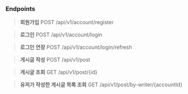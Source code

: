 ### Endpoints
> **회원가입** POST /api/v1/account/register

> **로그인** POST /api/v1/account/login

> **로그인 연장** POST /api/v1/account/login/refresh

> **게시글 작성** POST /api/v1/post

> **게시글 조회**  GET /api/v1/post/{id}

> **유저가 작성한 게시글 목록 조회** GET /api/v1/post/by-writer/{accountId}